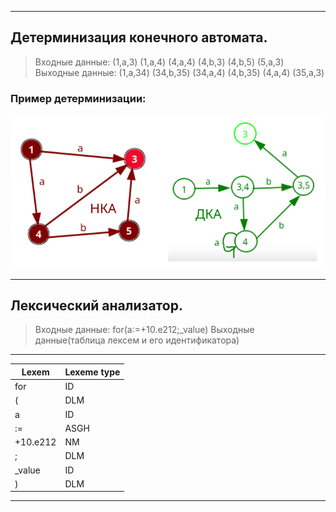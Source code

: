 
___
## Детерминизация конечного автомата.
> Входные данные: (1,a,3) (1,a,4) (4,a,4) (4,b,3) (4,b,5) (5,a,3)
Выходные данные: (1,a,34) (34,b,35) (34,a,4) (4,b,35) (4,a,4) (35,a,3)
### Пример детерминизации:
![gallery](preview_image/de-termination.png)
___

## Лексический анализатор.
> Входные данные: for(a:=+10.e212;_value)
Выходные данные(таблица лексем и его идентификатора)
___
|       Lexem       |       Lexeme type     |
|-------------------|:----------------------|
| for               | ID                    |
| (                 | DLM                   |
| a                 | ID                    |
| :=                | ASGH                  |
| +10.e212          | NM                    |
| ;                 | DLM                   |
| _value            | ID                    |
| )                 | DLM                   |
___
